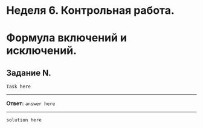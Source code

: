 # Неделя 6. Контрольная работа.
# Формула включений и исключений.

## Задание N.

`Task here`

---

**Ответ:**  `answer here`

---

`solution here`

